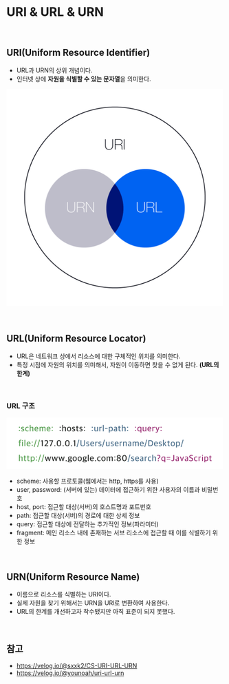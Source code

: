 # URI & URL & URN

<br>

## URI(Uniform Resource Identifier)

- URL과 URN의 상위 개념이다.
- 인터넷 상에 **자원을 식별할 수 있는 문자열**을 의미한다.

![uri-url-urn](../resources/images/uri-url-urn.png)

<br>

## URL(Uniform Resource Locator)

- URL은 네트워크 상에서 리소스에 대한 구체적인 위치를 의미한다.
- 특정 시점에 자원의 위치를 의미해서, 자원이 이동하면 찾을 수 없게 된다. **(URL의 한계)**

<br>

### URL 구조

![URL 구조](../resources/images/url-structure.webp)

- scheme: 사용할 프로토콜(웹에서는 http, https를 사용)
- user, password: (서버에 있는) 데이터에 접근하기 위한 사용자의 이름과 비밀번호
- host, port: 접근할 대상(서버)의 호스트명과 포트번호
- path: 접근할 대상(서버)의 경로에 대한 상세 정보
- query: 접근할 대상에 전달하는 추가적인 정보(파라미터)
- fragment: 메인 리소스 내에 존재하는 서브 리소스에 접근할 때 이를 식별하기 위한 정보

<br>

## URN(Uniform Resource Name)

- 이름으로 리소스를 식별하는 URI이다.
- 실제 자원을 찾기 위해서는 URN을 URl로 변환하여 사용한다.
- URL의 한계를 개선하고자 착수됐지만 아직 표준이 되지 못했다.

<br>

## 참고

- https://velog.io/@sxxk2/CS-URI-URL-URN
- https://velog.io/@younoah/uri-url-urn
